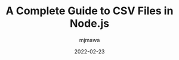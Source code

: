 ---
author: mjmawa
date: 2022-02-23
permalink: false
publisher: logrocket
tags:
  - guides
  - nodejs
  - csv
target_url: https://blog.logrocket.com/complete-guide-csv-files-nodejs/
title: A Complete Guide to CSV Files in Node.js
---